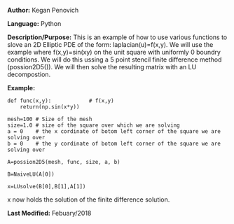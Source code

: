**Author:** Kegan Penovich

**Language:** Python

**Description/Purpose:** This is an example of how to use various functions to slove an 2D Elliptic PDE of the form: laplacian(u)=f(x,y). We will use the example where f(x,y)=sin(xy) on the unit square with uniformly 0 boundry conditions.
We will do this ussing a 5 point stencil finite difference method (possion2D5()). We will then solve the resulting matrix with an LU decompostion.

**Example:**

    def func(x,y):            # f(x,y)
        return(np.sin(x*y))
        
    mesh=100 # Size of the mesh
    size=1.0 # size of the square over which we are solving
    a = 0    # the x cordinate of botom left corner of the square we are solving over
    b = 0    # the y cordinate of botom left corner of the square we are solving over
    
    A=possion2D5(mesh, func, size, a, b)
    
    B=NaiveLU(A[0])
    
    x=LUsolve(B[0],B[1],A[1])
    
x now holds the solution of the finite difference solution.    


**Last Modified:** Febuary/2018
